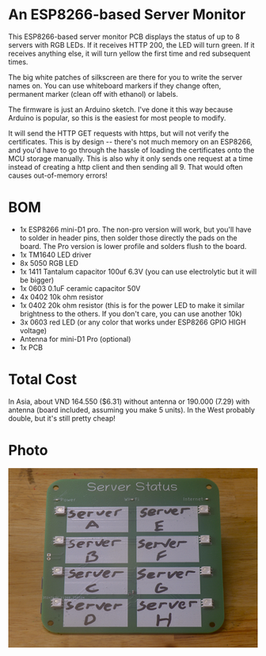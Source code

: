 # An ESP8266-based Server Monitor
This ESP8266-based server monitor PCB displays the status of up to 8 servers with RGB LEDs. If it receives HTTP 200, the LED will turn green. If it receives anything else, it will turn yellow the first time and red subsequent times.

The big white patches of silkscreen are there for you to write the server names on. You can use whiteboard markers if they change often, permanent marker (clean off with ethanol) or labels.

The firmware is just an Arduino sketch. I've done it this way because Arduino is popular, so this is the easiest for most people to modify.

It will send the HTTP GET requests with https, but will not verify the certificates. This is by design -- there's not much memory on an ESP8266, and you'd have to go through the hassle of loading the certificates onto the MCU storage manually. This is also why it only sends one request at a time instead of creating a http client and then sending all 9. That would often causes out-of-memory errors!

# BOM
- 1x ESP8266 mini-D1 pro. The non-pro version will work, but you'll have to solder in header pins, then solder those directly the pads on the board. The Pro version is lower profile and solders flush to the board. 
- 1x TM1640 LED driver
- 8x 5050 RGB LED
- 1x 1411 Tantalum capacitor 100uf 6.3V (you can use electrolytic but it will be bigger)
- 1x 0603 0.1uF ceramic capacitor 50V
- 4x 0402 10k ohm resistor
- 1x 0402 20k ohm resistor (this is for the power LED to make it similar brightness to the others. If you don't care, you can use another 10k)
- 3x 0603 red LED (or any color that works under ESP8266 GPIO HIGH voltage)
- Antenna for mini-D1 Pro (optional)
- 1x PCB

# Total Cost

In Asia, about VND 164.550 ($6.31) without antenna or 190.000 (7.29) with antenna (board included, assuming you make 5 units). In the West probably double, but it's still pretty cheap!

# Photo

![Photo of the completed server monitor](https://raw.githubusercontent.com/seanboyce//servermon/refs/heads/main/servermon_generic.JPG)
